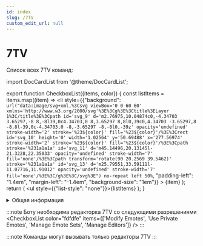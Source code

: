 ```yaml
---
id: index
slug: /7TV
custom_edit_url: null
---
```


# 7TV

Список всех 7TV команд:

import DocCardList from '@theme/DocCardList';

<DocCardList />

export function CheckboxList({items, color}) {
    const listItems = items.map((item) =>
        <li
            style={{"background": `url("data:image/svg+xml,%3Csvg viewBox='0 0 60 60' xmlns='http://www.w3.org/2000/svg'%3E%3Cg%3E%3Ctitle%3ELayer 1%3C/title%3E%3Cpath id='svg_9' d='m2.76975,10.04874c0,-4.34703 3.65297,-8 8,-8l39,0c4.34703,0 8,3.65297 8,8l0,39c0,4.34703 -3.65297,8 -8,8l-39,0c-4.34703,0 -8,-3.65297 -8,-8l0,-39z' opacity='undefined' stroke-width='2' stroke='%23${color}' fill='%23${color}'/%3E%3Crect id='svg_10' height='0' width='1.02564' y='50.69488' x='277.56974' stroke-width='2' stroke='%23${color}' fill='%23${color}'/%3E%3Cpath stroke='%231a1a1a' id='svg_11' d='m45.14496,20.13145l-21.3228,22.35033' opacity='undefined' stroke-width='7' fill='none'/%3E%3Cpath transform='rotate(90 20.2569 39.5462)' stroke='%231a1a1a' id='svg_13' d='m25.79551,33.59111l-11.07716,11.91012' opacity='undefined' stroke-width='7' fill='none'/%3E%3C/g%3E%3C/svg%3E") no-repeat left 50%`, "padding-left": "1.4em", "margin-left": "-1.4em", "background-size": "1em"}}
        >
            {item}
        </li>
    );
    return (
        <ul style={{"list-style": "none"}}>{listItems}</ul>
    );
}

<details>
  <summary>Общая информация</summary>
  <ul>
    <li><b>Название:</b> 7add</li>
    <li><b>Элиасы:</b> 7del, 7alias, 7editor, 7editors, 7set, 7sets, 7origin, 7copy</li>
    <li><b>Кулдаун:</b> общий 3 секунды</li>
  </ul>
</details>

:::note Боту необходима редакторка 7TV со следующими разрешениями
<CheckboxList color="fdfdfe" items={['Modify Emotes', 'Use Private Emotes', 'Manage Emote Sets', 'Manage Editors']} />
:::

:::note Команды могут вызывать только редакторы 7TV
:::